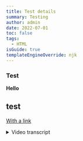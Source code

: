 ```yaml
---
title: Test details
summary: Testing
author: admin
date: 2022-07-01
toc: false
tags:
  - HTML
isGuide: true
templateEngineOverride: njk
---
```

<h3 class="accordion">Test</h3><div class="accordion__panel"> 

**Hello**

## test

[With a link](www.google.com)</div>

<details><summary>Video transcript</summary>

**Hello** *this* `is` a 

## test

[With a link](www.google.com)</details>
